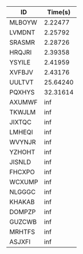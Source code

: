 |ID|Time(s)|
|-|-|
|MLBOYW|2.22477|
|LVMDNT|2.25792|
|SRASMR|2.28726|
|HRQJRI|2.39358|
|YSYILE|2.41959|
|XVFBJV|2.43176|
|UULTVT|25.64240|
|PQXHYS|32.31614|
|AXUMWF|inf|
|TKWJLM|inf|
|JIXTQC|inf|
|LMHEQI|inf|
|WVYNJR|inf|
|YZHOHT|inf|
|JISNLD|inf|
|FHCXPO|inf|
|WCXUMP|inf|
|NLGGGC|inf|
|KHAKAB|inf|
|DOMPZP|inf|
|GUZCWB|inf|
|MRHTFS|inf|
|ASJXFI|inf|
